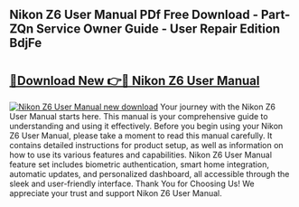 ## Nikon Z6 User Manual PDf Free Download - Part-ZQn Service Owner Guide - User Repair Edition BdjFe

# <h2><a href="http://cf29838.oget.top/?id=Nikon+Z6+User+Manual">🔗Download New 👉🔴 Nikon Z6 User Manual</a></h2>

[![Nikon Z6 User Manual new download](https://i.imgur.com/5g1atiW.png)](http://cf29838.oget.top/?id=Nikon+Z6+User+Manual)
Your journey with the Nikon Z6 User Manual starts here. This manual is your comprehensive guide to understanding and using it effectively. Before you begin using your Nikon Z6 User Manual, please take a moment to read this manual carefully. It contains detailed instructions for product setup, as well as information on how to use its various features and capabilities. Nikon Z6 User Manual feature set includes biometric authentication, smart home integration, automatic updates, and personalized dashboard, all accessible through the sleek and user-friendly interface. Thank You for Choosing Us! We appreciate your trust and support Nikon Z6 User Manual.

